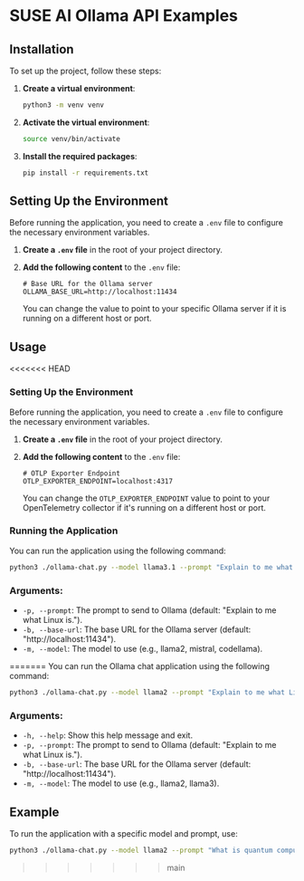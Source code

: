 # SUSE AI Ollama API Examples

## Installation

To set up the project, follow these steps:

1. **Create a virtual environment**:

   ```bash
   python3 -m venv venv
   ```

2. **Activate the virtual environment**:

     ```bash
     source venv/bin/activate
     ```

3. **Install the required packages**:

   ```bash
   pip install -r requirements.txt
   ```

## Setting Up the Environment

Before running the application, you need to create a `.env` file to configure the necessary environment variables.

1. **Create a `.env` file** in the root of your project directory.

2. **Add the following content** to the `.env` file:

   ```plaintext
   # Base URL for the Ollama server
   OLLAMA_BASE_URL=http://localhost:11434
   ```

   You can change the value to point to your specific Ollama server if it is running on a different host or port.

## Usage

<<<<<<< HEAD
### Setting Up the Environment

Before running the application, you need to create a `.env` file to configure the necessary environment variables.

1. **Create a `.env` file** in the root of your project directory.

2. **Add the following content** to the `.env` file:

   ```plaintext
   # OTLP Exporter Endpoint
   OTLP_EXPORTER_ENDPOINT=localhost:4317
   ```

   You can change the `OTLP_EXPORTER_ENDPOINT` value to point to your OpenTelemetry collector if it's running on a different host or port.

### Running the Application

You can run the application using the following command:

```bash
python3 ./ollama-chat.py --model llama3.1 --prompt "Explain to me what Linux is."      
```

### Arguments:

- `-p, --prompt`: The prompt to send to Ollama (default: "Explain to me what Linux is.").
- `-b, --base-url`: The base URL for the Ollama server (default: "http://localhost:11434").
- `-m, --model`: The model to use (e.g., llama2, mistral, codellama).

=======
You can run the Ollama chat application using the following command:

```bash
python3 ./ollama-chat.py --model llama2 --prompt "Explain to me what Linux is."
```

### Arguments:

- `-h, --help`: Show this help message and exit.
- `-p, --prompt`: The prompt to send to Ollama (default: "Explain to me what Linux is.").
- `-b, --base-url`: The base URL for the Ollama server (default: "http://localhost:11434").
- `-m, --model`: The model to use (e.g., llama2, llama3).

## Example

To run the application with a specific model and prompt, use:

```bash
python3 ./ollama-chat.py --model llama2 --prompt "What is quantum computing?"
```
>>>>>>> main
